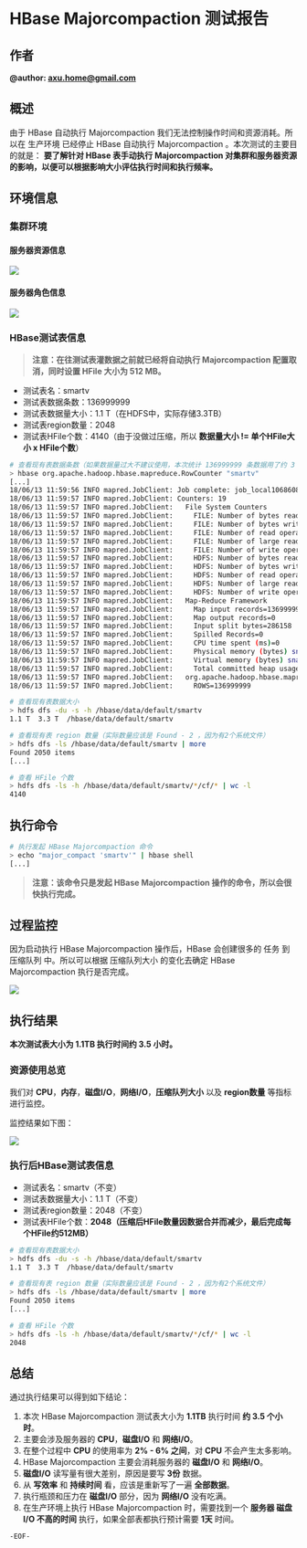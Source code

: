 # HBase Majorcompaction 测试报告

## 作者

**@author: axu.home@gmail.com**

## 概述

由于 HBase 自动执行 Majorcompaction 我们无法控制操作时间和资源消耗。所以在 生产环境 已经停止 HBase 自动执行 Majorcompaction 。本次测试的主要目的就是： **要了解针对 HBase 表手动执行 Majorcompaction 对集群和服务器资源的影响，以便可以根据影响大小评估执行时间和执行频率。**

## 环境信息

### 集群环境

#### 服务器资源信息

![](assets/markdown-img-paste-20180614145251788.png)

#### 服务器角色信息

![](assets/markdown-img-paste-20180614145329204.png)

### HBase测试表信息

> **注意：在往测试表灌数据之前就已经将自动执行 Majorcompaction 配置取消，同时设置 HFile 大小为 512 MB。**

- 测试表名：smartv
- 测试表数据条数：136999999
- 测试表数据量大小：1.1 T（在HDFS中，实际存储3.3TB）
- 测试表region数量：2048
- 测试表HFile个数：4140（由于没做过压缩，所以 **数据量大小 != 单个HFile大小 x HFile个数**）

```bash
# 查看现有表数据条数（如果数据量过大不建议使用，本次统计 136999999 条数据用了约 3 - 4 个小时）
> hbase org.apache.hadoop.hbase.mapreduce.RowCounter "smartv"
[...]
18/06/13 11:59:56 INFO mapred.JobClient: Job complete: job_local1068608155_0001
18/06/13 11:59:57 INFO mapred.JobClient: Counters: 19
18/06/13 11:59:57 INFO mapred.JobClient:   File System Counters
18/06/13 11:59:57 INFO mapred.JobClient:     FILE: Number of bytes read=64271033583
18/06/13 11:59:57 INFO mapred.JobClient:     FILE: Number of bytes written=52348672000
18/06/13 11:59:57 INFO mapred.JobClient:     FILE: Number of read operations=0
18/06/13 11:59:57 INFO mapred.JobClient:     FILE: Number of large read operations=0
18/06/13 11:59:57 INFO mapred.JobClient:     FILE: Number of write operations=0
18/06/13 11:59:57 INFO mapred.JobClient:     HDFS: Number of bytes read=0
18/06/13 11:59:57 INFO mapred.JobClient:     HDFS: Number of bytes written=0
18/06/13 11:59:57 INFO mapred.JobClient:     HDFS: Number of read operations=0
18/06/13 11:59:57 INFO mapred.JobClient:     HDFS: Number of large read operations=0
18/06/13 11:59:57 INFO mapred.JobClient:     HDFS: Number of write operations=0
18/06/13 11:59:57 INFO mapred.JobClient:   Map-Reduce Framework
18/06/13 11:59:57 INFO mapred.JobClient:     Map input records=136999999
18/06/13 11:59:57 INFO mapred.JobClient:     Map output records=0
18/06/13 11:59:57 INFO mapred.JobClient:     Input split bytes=286158
18/06/13 11:59:57 INFO mapred.JobClient:     Spilled Records=0
18/06/13 11:59:57 INFO mapred.JobClient:     CPU time spent (ms)=0
18/06/13 11:59:57 INFO mapred.JobClient:     Physical memory (bytes) snapshot=0
18/06/13 11:59:57 INFO mapred.JobClient:     Virtual memory (bytes) snapshot=0
18/06/13 11:59:57 INFO mapred.JobClient:     Total committed heap usage (bytes)=531502202880
18/06/13 11:59:57 INFO mapred.JobClient:   org.apache.hadoop.hbase.mapreduce.RowCounter$RowCounterMapper$Counters
18/06/13 11:59:57 INFO mapred.JobClient:     ROWS=136999999

# 查看现有表数据大小
> hdfs dfs -du -s -h /hbase/data/default/smartv
1.1 T  3.3 T  /hbase/data/default/smartv

# 查看现有表 region 数量（实际数量应该是 Found - 2 ，因为有2个系统文件）
> hdfs dfs -ls /hbase/data/default/smartv | more
Found 2050 items
[...]

# 查看 HFile 个数
> hdfs dfs -ls -h /hbase/data/default/smartv/*/cf/* | wc -l
4140
```

## 执行命令

```bash
# 执行发起 HBase Majorcompaction 命令
> echo "major_compact 'smartv'" | hbase shell
[...]
```

> **注意：该命令只是发起 HBase Majorcompaction 操作的命令，所以会很快执行完成。**

## 过程监控

因为启动执行 HBase Majorcompaction 操作后，HBase 会创建很多的 任务 到 压缩队列 中。所以可以根据 压缩队列大小 的变化去确定 HBase Majorcompaction 执行是否完成。

![](assets/markdown-img-paste-20180614152712582.png)

## 执行结果

**本次测试表大小为 1.1TB 执行时间约 3.5 小时。**

### 资源使用总览

我们对 **CPU**，**内存**，**磁盘I/O**，**网络I/O**，**压缩队列大小** 以及 **region数量** 等指标进行监控。

监控结果如下图：

![](assets/markdown-img-paste-20180614152338706.png)

### 执行后HBase测试表信息

- 测试表名：smartv（不变）
- 测试表数据量大小：1.1 T（不变）
- 测试表region数量：2048（不变）
- 测试表HFile个数：**2048（压缩后HFile数量因数据合并而减少，最后完成每个HFile约512MB）**

```bash
# 查看现有表数据大小
> hdfs dfs -du -s -h /hbase/data/default/smartv
1.1 T  3.3 T  /hbase/data/default/smartv

# 查看现有表 region 数量（实际数量应该是 Found - 2 ，因为有2个系统文件）
> hdfs dfs -ls /hbase/data/default/smartv | more
Found 2050 items
[...]

# 查看 HFile 个数
> hdfs dfs -ls -h /hbase/data/default/smartv/*/cf/* | wc -l
2048
```

## 总结

通过执行结果可以得到如下结论：

1. 本次 HBase Majorcompaction 测试表大小为 **1.1TB** 执行时间 **约 3.5 个小时**。
2. 主要会涉及服务器的 **CPU**，**磁盘I/O** 和 **网络I/O**。
3. 在整个过程中 **CPU** 的使用率为 **2% - 6% 之间**，对 **CPU** 不会产生太多影响。
4. HBase Majorcompaction 主要会消耗服务器的 **磁盘I/O** 和 **网络I/O**。
5. **磁盘I/O** 读写量有很大差别，原因是要写 **3份** 数据。
6. 从 **写效率** 和 **持续时间** 看，应该是重新写了一遍 **全部数据**。
7. 执行瓶颈和压力在 **磁盘I/O** 部分，因为 **网络I/O** 没有吃满。
8. 在生产环境上执行 HBase Majorcompaction 时，需要找到一个 **服务器 磁盘I/O 不高的时间** 执行，如果全部表都执行预计需要 **1天** 时间。

`-EOF-`
